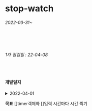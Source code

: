 # stop-watch

###### 2022-03-31~

<br>
<br>

###### 1차 점검일 : 22-04-08

<br>

#### 개발일지
<details>
<summary> 2022-04-01 </summary>
<ul>
    <li>일시정지, 종료 시 시작이 되지않는 현상 수정</li>
    <li>기능별 함수 분리</li>
    <li>인라인 click event 분리</li>
</ul>
</details>

**목표**
[]timer객체화
[]입력 시간마다 시간 찍기